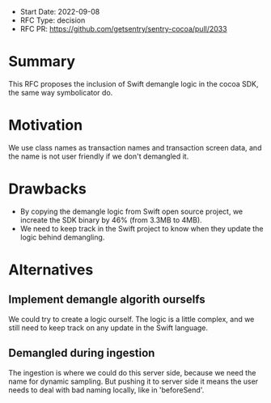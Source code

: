 * Start Date: 2022-09-08
* RFC Type: decision
* RFC PR: https://github.com/getsentry/sentry-cocoa/pull/2033

# Summary

This RFC proposes the inclusion of Swift demangle logic in the cocoa SDK, 
the same way symbolicator do.

# Motivation

We use class names as transaction names and transaction screen data, and the name
is not user friendly if we don't demangled it.

# Drawbacks

- By copying the demangle logic from Swift open source project, 
we increate the SDK binary by 46% (from 3.3MB to 4MB).
- We need to keep track in the Swift project to know when they
update the logic behind demangling.

# Alternatives

## Implement demangle algorith ourselfs 

We could try to create a logic ourself. The logic is a little complex, 
and we still need to keep track on any update in the Swift language.

## Demangled during ingestion

The ingestion is where we could do this server side, because we need the name
for dynamic sampling. But pushing it to server side it means the user needs to
deal with bad naming locally, like in 'beforeSend'. 
